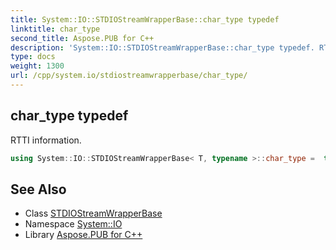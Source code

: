 ```yaml
---
title: System::IO::STDIOStreamWrapperBase::char_type typedef
linktitle: char_type
second_title: Aspose.PUB for C++
description: 'System::IO::STDIOStreamWrapperBase::char_type typedef. RTTI information in C++.'
type: docs
weight: 1300
url: /cpp/system.io/stdiostreamwrapperbase/char_type/
---
```

## char_type typedef


RTTI information.

```cpp
using System::IO::STDIOStreamWrapperBase< T, typename >::char_type =  typename T::char_type
```

## See Also

* Class [STDIOStreamWrapperBase](../)
* Namespace [System::IO](../../)
* Library [Aspose.PUB for C++](../../../)
